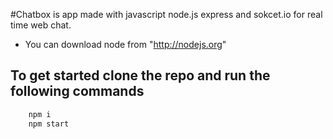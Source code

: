 #Chatbox is app made with javascript node.js express and sokcet.io for real time web chat.

- You can download node from "http://nodejs.org"

## To get started clone the repo and run the following commands

```bash
    npm i
    npm start
```